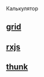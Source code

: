 Калькулятор

## [grid](https://github.com/alexandra-rm/react-hbr/pull/9)

## [rxjs](https://github.com/alexandra-rm/react-hbr/pull/10)

## [thunk](https://github.com/alexandra-rm/react-hbr/pull/11)

